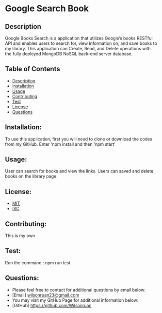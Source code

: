 # Google Search Book

## Description

Google Books Search is a application that utilizes Google’s books RESTful API and enables users to search for, view information on, and save books to my library. This application can Create, Read, and Delete operations with the fully deployed MongoDB NoSQL back-end server database.

## Table of Contents

- [Description](#description)
- [Installation](#installation)
- [Usage](#usage) 
- [Contributing](#contributing)
- [Test](#test)
- [License](#license) 
- [Questions](#questions)

## Installation:

To use this application, first you will need to clone or download the codes from my GitHub. Enter 'npm install and then 'npm start'

## Usage:

User can search for books and view the links.  Users can saved and delete books on the library page. 

## License:
  - [MIT](https://choosealicense.com/licenses/mit/)
  - [ISC](https://choosealicense.com/licenses/isc/)

## Contributing:

This is my own

## Test:

Run the command : npm run test

## Questions: 
  - Please feel free to contact for additional questions by email below: 
  - [Email] wilsonruan23@gmail.com
  - You may visit my GitHub Page for additional information below: 
  - [GitHub] https://github.com/Wilsonruan